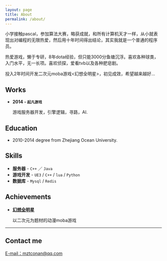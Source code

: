 ```yaml
---
layout: page
title: About
permalink: /about/
---
```


小学接触pascal，参加算法大赛，略获成就，和所有计算机天才一样，从小就表现出对编程的无限热爱，然后用十年时间得出结论，其实我就是一个普通的程序员。

热爱游戏，懒于专研，8年dota经验，但只能3000分鱼塘沉浮。喜欢各种球类，入门水平，无一长项。喜欢侦探，爱看tvb以及各种肥皂剧。

投入2年时间开发二次元moba游戏<幻想全明星>，初见成效，希望越来越好...

## Works

* **2014 -  `起凡游戏`**

  游戏服务器开发，引擎逻辑，寻路，AI.

## Education

* 2010-2014 degree from Zhejiang Ocean University.

## Skills

* **服务器** - `C++` ／ `Java` 
* **游戏开发** - `UE3` / `C++` / `lua` / `Python`
* **数据库** - `Mysql` / `Redis`
    
    
## Achievements

* [**幻想全明星**](http://www.acmoba.com) 
   
   以二次元为题材的动漫moba游戏

***

## Contact me

[E-mail：mztconan@qq.com](mailto:mztconan@qq.com)